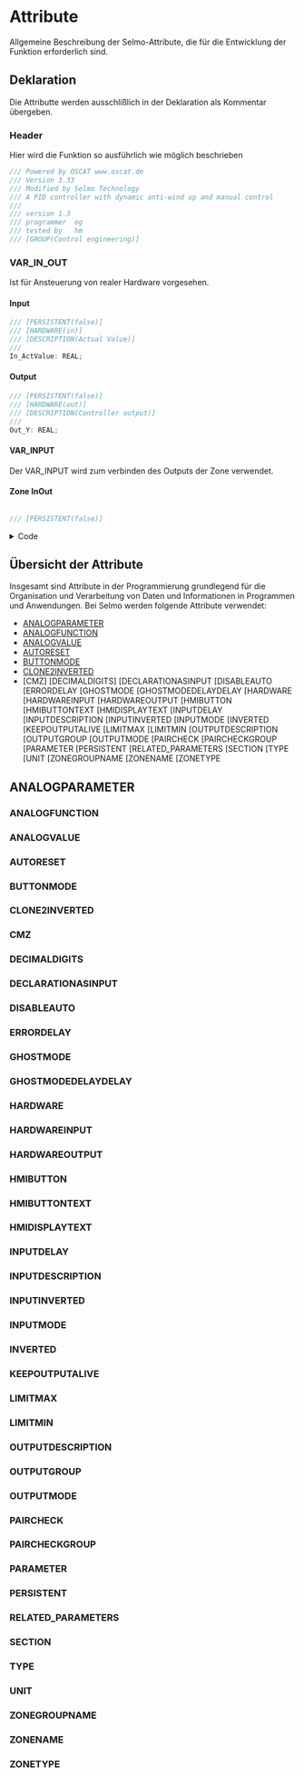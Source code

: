 # Attribute
Allgemeine Beschreibung der Selmo-Attribute, die für die Entwicklung der Funktion erforderlich sind.

## Deklaration
Die Attributte werden ausschlißlich in der Deklaration als Kommentar übergeben.

### Header
Hier wird die Funktion so ausführlich wie möglich beschrieben
```cpp
/// Powered by OSCAT www.oscat.de
/// Version 3.33
/// Modified by Selmo Technology
/// A PID controller with dynamic anti-wind up and manual control
///
/// version 1.3	
/// programmer	og         
/// tested by	hm   
/// [GROUP(Control engineering)] 
```

### VAR_IN_OUT
Ist für Ansteuerung von realer Hardware vorgesehen.
#### Input 
```cpp  
///	[PERSISTENT(false)]
///	[HARDWARE(in)]
///	[DESCRIPTION(Actual Value)]
///	
In_ActValue: REAL;
```       
#### Output
```cpp  
///	[PERSISTENT(false)]
///	[HARDWARE(out)]
///	[DESCRIPTION(Controller output)]	 
///	
Out_Y: REAL;
```

#### VAR_INPUT
Der VAR_INPUT wird zum verbinden des Outputs der Zone verwendet. 

#### Zone InOut

```cpp

```

```cpp
///	[PERSISTENT(false)]
```

<details>
<summary> Code </summary>
	
```cpp
/// Powered by OSCAT www.oscat.de
/// Version 3.33
/// Modified by Selmo Technology
/// A PID controller with dynamic anti-wind up and manual control
///
/// version 1.3	
/// programmer	og         
/// tested by	hm   
/// [GROUP(Control engineering)] 
FUNCTION_BLOCK FB_CtrlPid
VAR_IN_OUT
	///	[PERSISTENT(false)]
	///	[HARDWARE(out)]
	///	[DESCRIPTION(Controller output)]	 
	///	
	Out_Y: REAL;
	///	[PERSISTENT(false)]
	///	[HARDWARE(out)]
	///	[DESCRIPTION(Controller output)]	 
	///	
	Out_Y_Int: INT;
	///	[PERSISTENT(false)]
	///	[HARDWARE(in)]
	///	[DESCRIPTION(Actual Value)]
	///	
	In_ActValue: REAL;
END_VAR
VAR_INPUT
	///		 
	///	[PARAMETER(false)] 
	///	[ZONETYPE(inout)]
	///	[ZONENAME(Controller on)] 
	///	[ZONEGROUPNAME()]      
	///	[HMIBUTTON(true)] 
	///	[HMIBUTTONTEXT(Controller on)]  
	///	[HMIDISPLAYTEXT(Controller on)]
	///	[OUTPUTDESCRIPTION(Controller on)]
	///	[HARDWAREOUTPUT(false)] 
	///	[OUTPUTMODE(digital)]
	/// [RELATED_PARAMETERS(SetPoint,Suppression,OutputOffset,ManualInputValue,P_KP,I_TN,D_TV,LL,LH,Diff)]
	///	[ANALOGPARAMETER()] 
	///	[ANALOGVALUE()] 
	///	[PAIRCHECK(true)] 
	///	[PAIRCHECKGROUP(1)]
	///	
	ControllerOn: BOOL;
	///		 
	///	[PARAMETER(false)] 
	///	[ZONETYPE(inout)]
	///	[ZONENAME(Controller off)] 
	///	[ZONEGROUPNAME()]      
	///	[HMIBUTTON(true)] 
	///	[HMIBUTTONTEXT(Controller off)]  
	///	[HMIDISPLAYTEXT(Controller off)]
	///	[OUTPUTDESCRIPTION(Controller off)]
	///	[HARDWAREOUTPUT(false)] 
	///	[OUTPUTMODE(digital)]
	///	[RELATED_PARAMETERS()]
	///	[ANALOGPARAMETER()] 
	///	[ANALOGVALUE()] 
	///	[PAIRCHECK(true)] 
	///	[PAIRCHECKGROUP(1)]
	///	
	ControllerOff: BOOL;
	///sequence interface "read only"
	///
	///	[INTERFACE(stSequenceInterface)]
	///	
	stSeqIf: stSequenceInterface;
END_VAR
VAR_OUTPUT
	///	 			  
	///	[CMZ(false)] 
	///	[PARAMETER(false)] 
	///	[ZONETYPE(inout)] 
	///	[ZONENAME(Controller on)] 
	///	[ZONEGROUPNAME()] 
	///  	[CLONE2INVERTED(false)]
	///	[HMIDISPLAYTEXT(Controller is on)] 
	///	[HARDWAREINPUT(false)] 	
	///	[INPUTDESCRIPTION(Controller is on)] 
	///	[INPUTINVERTED(false)] 
	///	[INPUTDELAY(0)] 
	///	[INPUTMODE(digital)] 
	///	[RELATED_PARAMETERS()]
	///	[ANALOGPARAMETER()] 
	///	[ANALOGFUNCTION()] 
	///	[ANALOGVALUE()] 
	///	
	ControllerIsOn: BOOL;
	///	 			  
	///	[CMZ(false)] 
	///	[PARAMETER(false)] 
	///	[ZONETYPE(inout)] 
	///	[ZONENAME(Controller off)] 
	///	[ZONEGROUPNAME()] 
	///  	[CLONE2INVERTED(false)]
	///	[HMIDISPLAYTEXT(Controller is off)] 
	///	[HARDWAREINPUT(false)] 	
	///	[INPUTDESCRIPTION(Controller is off)] 
	///	[INPUTINVERTED(false)] 
	///	[INPUTDELAY(0)] 
	///	[INPUTMODE(digital)] 
	///	[RELATED_PARAMETERS()]
	///	[ANALOGPARAMETER()] 
	///	[ANALOGFUNCTION()] 
	///	[ANALOGVALUE()] 
	///	
	ControllerIsOff: BOOL;
	///	 			  
	///	[CMZ(false)] 
	///	[PARAMETER(false)] 
	///	[ZONETYPE(in)] 
	///	[ZONENAME(Controller Limit)] 
	///	[ZONEGROUPNAME()] 
	///  	[CLONE2INVERTED(false)]
	///	[HMIDISPLAYTEXT(Controller Limit detection)] 
	///	[HARDWAREINPUT(false)] 	
	///	[INPUTDESCRIPTION(Controller Limit detection)] 
	///	[INPUTINVERTED(false)] 
	///	[INPUTDELAY(0)] 
	///	[INPUTMODE(digital)] 
	///	[RELATED_PARAMETERS()]
	///	[ANALOGPARAMETER()] 
	///	[ANALOGFUNCTION()] 
	///	[ANALOGVALUE()] 
	///	
	LimitDetection: BOOL;
END_VAR
VAR_INPUT
	///		 	 
	///	[PARAMETER(true)] 
	///	[TYPE(output)]
	///	[HMIDISPLAYTEXT(Actual Value)] 
	///	[INITIALVALUE()]	 
	///	[UNIT()] 
	///	[LIMITMIN()] 
	///	[LIMITMAX()] 
	///	[DECIMALDIGITS(4)] 
	///	[SECTION()]
	///	[DISABLEAUTO(false)] 
	///	[BUTTONMODE()] 
	///	
	{attribute 'input_constant' := ''}
	ActValue: REFERENCE TO REAL;
	///		 	 
	///	[PARAMETER(true)] 
	///	[TYPE(input)]
	///	[HMIDISPLAYTEXT(Set Point)] 
	///	[UNIT()] 
	///	[INITIALVALUE()]	 
	///	[LIMITMIN()] 
	///	[LIMITMAX()] 
	///	[DECIMALDIGITS(4)] 
	///	[SECTION()]
	///	[DISABLEAUTO(false)] 
	///	[BUTTONMODE()] 
	///	
	{attribute 'input_constant' := ''}
	SetPoint: REFERENCE TO REAL;
	///		 	 
	///	[PARAMETER(true)] 
	///	[TYPE(input)]
	///	[HMIDISPLAYTEXT(Suppression)]
	///	[INITIALVALUE()] 
	///	[UNIT()] 
	///	[LIMITMIN()] 
	///	[LIMITMAX()] 
	///	[DECIMALDIGITS(4)] 
	///	[SECTION()]
	///	[DISABLEAUTO(false)] 
	///	[BUTTONMODE()] 
	///	
	{attribute 'input_constant' := ''}
	Suppression: REFERENCE TO REAL;
	///		 	 
	///	[PARAMETER(true)] 
	///	[TYPE(input)]
	///	[HMIDISPLAYTEXT(Offset)]
	///	[INITIALVALUE()] 
	///	[UNIT()] 
	///	[LIMITMIN()] 
	///	[LIMITMAX()] 
	///	[DECIMALDIGITS(4)] 
	///	[SECTION()]
	///	[DISABLEAUTO(false)] 
	///	[BUTTONMODE()] 
	///	
	{attribute 'input_constant' := ''}
	OutputOffset: REFERENCE TO REAL;
	///		 	 
	///	[PARAMETER(true)] 
	///	[TYPE(input)]
	///	[HMIDISPLAYTEXT(Input value for manual operation)] 
	///	[INITIALVALUE()]	 
	///	[UNIT()] 
	///	[LIMITMIN()] 
	///	[LIMITMAX()] 
	///	[DECIMALDIGITS(4)] 
	///	[SECTION()]
	///	[DISABLEAUTO(false)] 
	///	[BUTTONMODE()] 
	///	
	{attribute 'input_constant' := ''}
	ManualInputValue: REFERENCE TO REAL;
	///		 	 
	///	[PARAMETER(true)] 
	///	[TYPE(input)]
	///	[HMIDISPLAYTEXT(P_KP gain)]
	///	[INITIALVALUE(1)] 
	///	[UNIT()] 
	///	[LIMITMIN()] 
	///	[LIMITMAX()] 
	///	[DECIMALDIGITS(4)] 
	///	[SECTION()]
	///	[DISABLEAUTO(false)] 
	///	[BUTTONMODE()] 
	///	
	{attribute 'input_constant' := ''}
	P_KP: REFERENCE TO REAL;
	///		 	 
	///	[PARAMETER(true)] 
	///	[TYPE(input)]
	///	[HMIDISPLAYTEXT(I_TN integral time)]
	///	[INITIALVALUE(1)] 
	///	[UNIT()] 
	///	[LIMITMIN()] 
	///	[LIMITMAX()] 
	///	[DECIMALDIGITS(4)] 
	///	[SECTION()]
	///	[DISABLEAUTO(false)] 
	///	[BUTTONMODE()] 
	///	
	{attribute 'input_constant' := ''}
	I_TN: REFERENCE TO REAL;
	///		 	 
	///	[PARAMETER(true)] 
	///	[TYPE(input)]
	///	[HMIDISPLAYTEXT(D_TV derivative time)]
	///	[INITIALVALUE(1)] 
	///	[UNIT()] 
	///	[LIMITMIN()] 
	///	[LIMITMAX()] 
	///	[DECIMALDIGITS(4)] 
	///	[SECTION()]
	///	[DISABLEAUTO(false)] 
	///	[BUTTONMODE()] 
	///	
	{attribute 'input_constant' := ''}
	D_TV: REFERENCE TO REAL;
	///		 	 
	///	[PARAMETER(true)] 
	///	[TYPE(input)]
	///	[HMIDISPLAYTEXT(lower output limit)]
	///	[INITIALVALUE(-100)] 
	///	[UNIT()] 
	///	[LIMITMIN()] 
	///	[LIMITMAX()] 
	///	[DECIMALDIGITS(4)] 
	///	[SECTION()]
	///	[DISABLEAUTO(false)] 
	///	[BUTTONMODE()] 
	///	
	{attribute 'input_constant' := ''}
	LL: REFERENCE TO REAL;
	///		 	 
	///	[PARAMETER(true)] 
	///	[TYPE(input)]
	///	[HMIDISPLAYTEXT(higher output limit)]
	///	[INITIALVALUE(100)] 
	///	[UNIT()] 
	///	[LIMITMIN()] 
	///	[LIMITMAX()] 
	///	[DECIMALDIGITS(4)] 
	///	[SECTION()]
	///	[DISABLEAUTO(false)] 
	///	[BUTTONMODE()] 
	///	
	{attribute 'input_constant' := ''}
	LH: REFERENCE TO REAL;
	///		 	 
	///	[PARAMETER(true)] 
	///	[TYPE(output)]
	///	[HMIDISPLAYTEXT(output)]
	///	[INITIALVALUE()] 
	///	[UNIT()] 
	///	[LIMITMIN()] 
	///	[LIMITMAX()] 
	///	[DECIMALDIGITS(4)] 
	///	[SECTION()]
	///	[DISABLEAUTO(false)] 
	///	[BUTTONMODE()] 
	///	
	{attribute 'input_constant' := ''}
	Y: REFERENCE TO REAL;
	///		 	 
	///	[PARAMETER(true)] 
	///	[TYPE(output)]
	///	[HMIDISPLAYTEXT(deviation)] 
	///	[UNIT()] 
	///	[LIMITMIN()] 
	///	[LIMITMAX()] 
	///	[DECIMALDIGITS(4)] 
	///	[SECTION()]
	///	[DISABLEAUTO(false)] 
	///	[BUTTONMODE()] 
	///	
	{attribute 'input_constant' := ''}
	Diff: REFERENCE TO REAL;
	///		 	 
	///	[PARAMETER(true)] 
	///	[TYPE(input)]
	///	[HMIDISPLAYTEXT(output inverted)]
	///	[INITIALVALUE()] 
	///	[UNIT()] 
	///	[LIMITMIN()] 
	///	[LIMITMAX()] 
	///	[DECIMALDIGITS()] 
	///	[SECTION()]
	///	[DISABLEAUTO(false)] 
	///	[BUTTONMODE(toggle)] 
	///	
	{attribute 'input_constant' := ''}
	INV: BOOL;
END_VAR
VAR
	fbCTRL_PID: CTRL_PID;
	F_TRIGAuto: F_TRIG;
	/// One cycle initialization
	xInit: BOOL;
END_VAR
```
</details>

## Übersicht der Attribute
Insgesamt sind Attribute in der Programmierung grundlegend für die Organisation und Verarbeitung von Daten und Informationen in Programmen und Anwendungen.
Bei Selmo werden folgende Attribute verwendet:

- [ANALOGPARAMETER](##analogparameter)
- [ANALOGFUNCTION](###analogfunction)
- [ANALOGVALUE](###analogvalue)
- [AUTORESET](###autoreset)
- [BUTTONMODE](###buttonmode) 
- [CLONE2INVERTED](###clone2inverted)
- [CMZ]
[DECIMALDIGITS] 
[DECLARATIONASINPUT
[DISABLEAUTO
[ERRORDELAY
[GHOSTMODE
[GHOSTMODEDELAYDELAY
[HARDWARE
[HARDWAREINPUT
[HARDWAREOUTPUT
[HMIBUTTON
[HMIBUTTONTEXT
[HMIDISPLAYTEXT
[INPUTDELAY
[INPUTDESCRIPTION
[INPUTINVERTED
[INPUTMODE
[INVERTED
[KEEPOUTPUTALIVE
[LIMITMAX
[LIMITMIN 
[OUTPUTDESCRIPTION
[OUTPUTGROUP
[OUTPUTMODE
[PAIRCHECK
[PAIRCHECKGROUP
[PARAMETER
[PERSISTENT
[RELATED_PARAMETERS
[SECTION
[TYPE
[UNIT 
[ZONEGROUPNAME
[ZONENAME
[ZONETYPE

## ANALOGPARAMETER

### ANALOGFUNCTION

### ANALOGVALUE

### AUTORESET

### BUTTONMODE 

### CLONE2INVERTED

### CMZ

### DECIMALDIGITS 

### DECLARATIONASINPUT

### DISABLEAUTO

### ERRORDELAY

### GHOSTMODE

### GHOSTMODEDELAYDELAY

### HARDWARE

### HARDWAREINPUT

### HARDWAREOUTPUT

### HMIBUTTON

### HMIBUTTONTEXT

### HMIDISPLAYTEXT

### INPUTDELAY

### INPUTDESCRIPTION

### INPUTINVERTED

### INPUTMODE

### INVERTED

### KEEPOUTPUTALIVE

### LIMITMAX

### LIMITMIN 

### OUTPUTDESCRIPTION

### OUTPUTGROUP

### OUTPUTMODE

### PAIRCHECK

### PAIRCHECKGROUP

### PARAMETER

### PERSISTENT

### RELATED_PARAMETERS

### SECTION

### TYPE

### UNIT 

### ZONEGROUPNAME

### ZONENAME

### ZONETYPE

